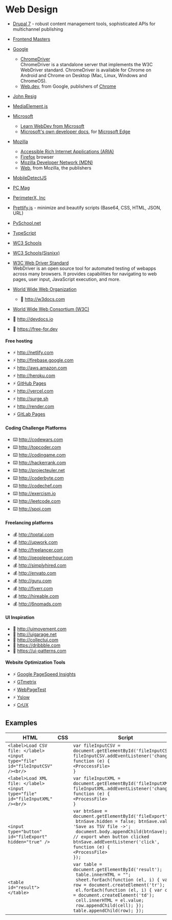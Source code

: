 # Web Design

- [Drupal 7](https://www.drupal.org) - robust content management tools, sophisticated APIs for multichannel publishing
- [Frontend Masters](https://frontendmasters.com/learn/)
- [Google](https://www.google.com/)
  - [ChromeDriver](https://sites.google.com/chromium.org/driver/)  
      ChromeDriver is a standalone server that implements the W3C WebDriver standard. ChromeDriver is available for Chrome on Android and Chrome on Desktop (Mac, Linux, Windows and ChromeOS).  
  - [Web.dev](https://web.dev), from Google, publishers of [Chrome](https://www.google.com/chrome/)
- [John Resig](https://github.com/jeresig)
- [MediaElement.js](http://www.mediaelementjs.com/) 
- [Microsoft](https://www.microsoft.com/)
  - [Learn WebDev from Microsoft](https://docs.microsoft.com/en-us/learn/modules/build-simple-website/?WT.mc_id=academic-13441-cxa)
  - [Microsoft's own developer docs](https://docs.microsoft.com/microsoft-edge/#microsoft-edge-for-developers), for [Microsoft Edge](https://www.microsoft.com/edge)
- [Mozilla](https://www.mozilla.org/)
  - [Accessible Rich Internet Applications (ARIA)](https://developer.mozilla.org/docs/Web/Accessibility/ARIA)  
  - [Firefox](https://www.mozilla.org/firefox/) browser
  - [Mozilla Developer Network (MDN)](http://developer.mozilla.org)
  - [Web](https://developer.mozilla.org/docs/Web), from Mozilla, the publishers
- [MobileDetectJS](https://github.com/hgoebl/mobile-detect.js) 
- [PC Mag](www.pcmag.com/)   
- [PerimeterX, Inc](www.perimeterx.com) 
- [Prettify.js]( https://www.prettifyjs.net/)  - minimize and beautify scripts (Base64, CSS, HTML, JSON, URL)
- [PySchool.net](http://pyschool.net) 
- [TypeScript](www.typescriptlang.org)  
- [WC3 Schools](http://w3schools.com)  
- [WC3 Schools(Sisnixx)](https://w3schools.sinsixx.com/)  
- [W3C Web Driver Standard](https://w3c.github.io/webdriver/webdriver-spec.html)  
    WebDriver is an open source tool for automated testing of webapps across many browsers. It provides capabilities for navigating to web pages, user input, JavaScript execution, and more.
- [World Wide Web Organization](www.w3.org)  
  - 📓 http://w3docs.com
- [World Wide Web Consortium (W3C)](www.w3c.org)   

- 📓 http://devdocs.io  
- 📓 https://free-for.dev  

#### Free hosting
- ⚡️ http://netlify.com
- ⚡️ http://firebase.google.com
- ⚡️ http://aws.amazon.com
- ⚡️ http://heroku.com
- ⚡️ [GitHub Pages](http://pages.github.com)
- ⚡️ http://vercel.com
- ⚡️ http://surge.sh
- ⚡️ http://render.com
- ⚡️ [GitLab Pages](https://docs.gitlab.com/ee/user/project/pages)

#### Coding Challenge Platforms
- ⌨️ http://codewars.com
- ⌨️ http://topcoder.com
- ⌨️ http://codingame.com
- ⌨️ http://hackerrank.com
- ⌨️ http://projecteuler.net
- ⌨️ http://coderbyte.com
- ⌨️ http://codechef.com
- ⌨️ http://exercism.io
- ⌨️ http://leetcode.com
- ⌨️ http://spoj.com

#### Freelancing platforms
- 💰 http://toptal.com
- 💰 http://upwork.com
- 💰 http://freelancer.com
- 💰 http://peopleperhour.com
- 💰 http://simplyhired.com
- 💰 http://envato.com
- 💰 http://guru.com
- 💰 http://fiverr.com
- 💰 http://hireable.com
- 💰 http://6nomads.com


#### UI Inspiration
- 🤔 http://uimovement.com
- 🤔 http://uigarage.net
- 🤔 http://collectui.com
- 🤔 https://dribbble.com
- 🤔 https://ui-patterns.com

#### Website Optimization Tools
- ⚡ [Google PageSpeed Insights](https://developers.google.com/speed/pagespeed/insights)
- ⚡ [GTmetrix](https://gtmetrix.com)
- ⚡ [WebPageTest](https://www.webpagetest.org)
- ⚡ [Yslow](http://yslow.org)
- ⚡ [CrUX](https://crux.run)

## Examples  
| HTML | CSS | Script |
| ---- | ---- | ---- |
| ```<label>Load CSV file: </label><input type="file" id="fileInputCSV" /><br/>``` | | ```var fileInputCSV = document.getElementById('fileInputCSV');```<BR>``` fileInputCSV.addEventListener('change', function (e) { ```<BR>```<ProccessFile>```<BR>``` } ```|
| ```<label>Load XML file: </label><input type="file" id="fileInputXML" /><br/> ```| | ```var fileInputXML = document.getElementById('fileInputXML');```<BR>``` fileInputXML.addEventListener('change', function (e) { ```<BR>```<ProcessFile>```<BR>``` } ```|
| ```<input type="button" id="fileExport" hidden="true" />``` | | ```var btnSave = document.getElementById('fileExport');```<BR>``` btnSave.hidden = false; btnSave.value = 'Save as TSV file ->';```<BR>``` document.body.appendChild(btnSave);```<BR>``` // export when button clicked btnSave.addEventListener('click', function (e) { ```<BR>```<ProcessFile>```<BR>``` }); ```|
| ```<table id="result"></table>``` | | ```var table = document.getElementById('result');```<BR>``` table.innerHTML = "";```<BR>``` sheet.forEach(function (el, i) { var row = document.createElement('tr');```<BR>``` el.forEach(function (el, i) { var cell = document.createElement('td');```<BR>``` cell.innerHTML = el.value;```<BR>``` row.appendChild(cell); });```<BR>``` table.appendChild(row); }); ```|


